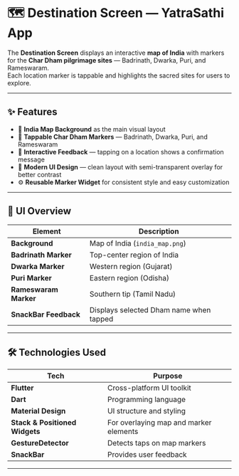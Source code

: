 # 🗺️ Destination Screen — YatraSathi App

The **Destination Screen** displays an interactive **map of India** with markers for the **Char Dham pilgrimage sites** — Badrinath, Dwarka, Puri, and Rameswaram.  
Each location marker is tappable and highlights the sacred sites for users to explore.

---

## ✨ Features

- 🗾 **India Map Background** as the main visual layout  
- 📍 **Tappable Char Dham Markers** — Badrinath, Dwarka, Puri, and Rameswaram  
- 💬 **Interactive Feedback** — tapping on a location shows a confirmation message  
- 🎨 **Modern UI Design** — clean layout with semi-transparent overlay for better contrast  
- ⚙️ **Reusable Marker Widget** for consistent style and easy customization  

---

## 🧩 UI Overview

| Element | Description |
|----------|-------------|
| **Background** | Map of India (`india_map.png`) |
| **Badrinath Marker** | Top-center region of India |
| **Dwarka Marker** | Western region (Gujarat) |
| **Puri Marker** | Eastern region (Odisha) |
| **Rameswaram Marker** | Southern tip (Tamil Nadu) |
| **SnackBar Feedback** | Displays selected Dham name when tapped |

---

## 🛠️ Technologies Used

| Tech | Purpose |
|------|----------|
| **Flutter** | Cross-platform UI toolkit |
| **Dart** | Programming language |
| **Material Design** | UI structure and styling |
| **Stack & Positioned Widgets** | For overlaying map and marker elements |
| **GestureDetector** | Detects taps on map markers |
| **SnackBar** | Provides user feedback |

---


